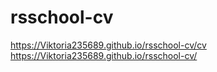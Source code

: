 # rsschool-cv
https://Viktoria235689.github.io/rsschool-cv/cv
https://Viktoria235689.github.io/rsschool-cv/

